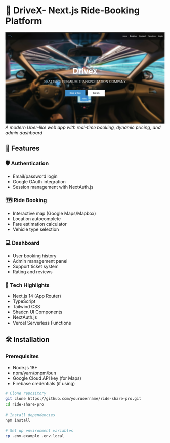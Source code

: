 # 🚖 DriveX- Next.js Ride-Booking Platform

![Project Banner](/public/banner.png) 
*A modern Uber-like web app with real-time booking, dynamic pricing, and admin dashboard*

## 🌟 Features

### 🛡️ Authentication
- Email/password login
- Google OAuth integration
- Session management with NextAuth.js

### 🗺️ Ride Booking
- Interactive map (Google Maps/Mapbox)
- Location autocomplete
- Fare estimation calculator
- Vehicle type selection

### 💻 Dashboard
- User booking history
- Admin management panel
- Support ticket system
- Rating and reviews

### 🚀 Tech Highlights
- Next.js 14 (App Router)
- TypeScript
- Tailwind CSS
- Shadcn UI Components
- NextAuth.js
- Vercel Serverless Functions

## 🛠️ Installation

### Prerequisites
- Node.js 18+
- npm/yarn/pnpm/bun
- Google Cloud API key (for Maps)
- Firebase credentials (if using)

```bash
# Clone repository
git clone https://github.com/yourusername/ride-share-pro.git
cd ride-share-pro

# Install dependencies
npm install

# Set up environment variables
cp .env.example .env.local
